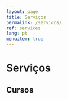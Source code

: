 ```yaml
---
layout: page
title: Serviços
permalink: /servicos/
ref: services
lang: pt
menuitem: true
---
```


# Serviços

## Cursos

